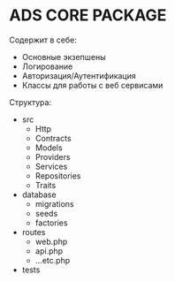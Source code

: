 # ADS CORE PACKAGE

Содержит в себе:
* Основные экзепшены
* Логирование
* Авторизация/Аутентификация
* Классы для работы с веб сервисами

Структура:
* src
   * Http
   * Contracts
   * Models
   * Providers
   * Services
   * Repositories
   * Traits
* database
    * migrations
    * seeds
    * factories
* routes
    * web.php
    * api.php
    * ...etc.php
* tests

